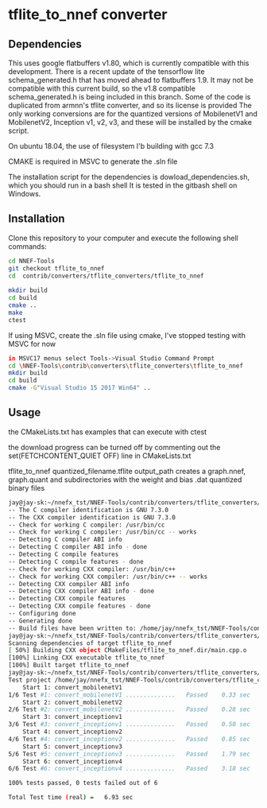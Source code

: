 # tflite_to_nnef converter

 
## Dependencies
This uses google flatbuffers v1.80, which is currently compatible with this development.
There is a recent update of the tensorflow lite schema_generated.h that has moved ahead to flatbuffers 1.9.
It may not be compatible with this current build, so the v1.8 compatible schema_generated.h is being included in this branch. 
Some of the code is duplicated from armnn's tflite converter, and so its license is provided
The only working conversions are for the quantized versions of MobilenetV1 and MobilenetV2, Inception v1, v2, v3, 
and these will be installed by the cmake script.

On ubuntu 18.04, the use of filesystem I'b building with gcc 7.3  
 
CMAKE is required in MSVC to generate the .sln file

The installation script for the dependencies is dowload_dependencies.sh, which you should run in a bash shell
It is tested in the gitbash shell on Windows.
## Installation
Clone this repository to your computer and execute the following shell commands:
```sh
cd NNEF-Tools
git checkout tflite_to_nnef
cd  contrib/converters/tflite_converters/tflite_to_nnef
 
mkdir build
cd build
cmake ..
make
ctest
```
If using MSVC, create the .sln file using cmake,  I've stopped  testing with MSVC for now
```sh
in MSVC17 menus select Tools->Visual Studio Command Prompt
cd \NNEF-Tools\contrib\converters\tflite_converters\tflite_to_nnef
mkdir build
cd build
cmake -G"Visual Studio 15 2017 Win64" ..

```
 
## Usage
the CMakeLists.txt has examples that can execute with ctest

the download progress can be turned off by commenting out the set(FETCHCONTENT_QUIET OFF) line in CMakeLists.txt

tflite_to_nnef quantized_filename.tflite output_path
creates a graph.nnef, graph.quant and subdirectories with the weight and bias .dat quantized binary files
```sh
jay@jay-sk:~/nnefx_tst/NNEF-Tools/contrib/converters/tflite_converters/tflite_to_nnef/build$ cmake ..
-- The C compiler identification is GNU 7.3.0
-- The CXX compiler identification is GNU 7.3.0
-- Check for working C compiler: /usr/bin/cc
-- Check for working C compiler: /usr/bin/cc -- works
-- Detecting C compiler ABI info
-- Detecting C compiler ABI info - done
-- Detecting C compile features
-- Detecting C compile features - done
-- Check for working CXX compiler: /usr/bin/c++
-- Check for working CXX compiler: /usr/bin/c++ -- works
-- Detecting CXX compiler ABI info
-- Detecting CXX compiler ABI info - done
-- Detecting CXX compile features
-- Detecting CXX compile features - done
-- Configuring done
-- Generating done
-- Build files have been written to: /home/jay/nnefx_tst/NNEF-Tools/contrib/converters/tflite_converters/tflite_to_nnef/build
jay@jay-sk:~/nnefx_tst/NNEF-Tools/contrib/converters/tflite_converters/tflite_to_nnef/build$ make
Scanning dependencies of target tflite_to_nnef
[ 50%] Building CXX object CMakeFiles/tflite_to_nnef.dir/main.cpp.o
[100%] Linking CXX executable tflite_to_nnef
[100%] Built target tflite_to_nnef
jay@jay-sk:~/nnefx_tst/NNEF-Tools/contrib/converters/tflite_converters/tflite_to_nnef/build$ ctest
Test project /home/jay/nnefx_tst/NNEF-Tools/contrib/converters/tflite_converters/tflite_to_nnef/build
    Start 1: convert_mobilenetV1
1/6 Test #1: convert_mobilenetV1 ..............   Passed    0.33 sec
    Start 2: convert_mobilenetV2
2/6 Test #2: convert_mobilenetV2 ..............   Passed    0.28 sec
    Start 3: convert_inceptionv1
3/6 Test #3: convert_inceptionv1 ..............   Passed    0.50 sec
    Start 4: convert_inceptionv2
4/6 Test #4: convert_inceptionv2 ..............   Passed    0.85 sec
    Start 5: convert_inceptionv3
5/6 Test #5: convert_inceptionv3 ..............   Passed    1.79 sec
    Start 6: convert_inceptionv4
6/6 Test #6: convert_inceptionv4 ..............   Passed    3.18 sec

100% tests passed, 0 tests failed out of 6

Total Test time (real) =   6.93 sec
```
 
